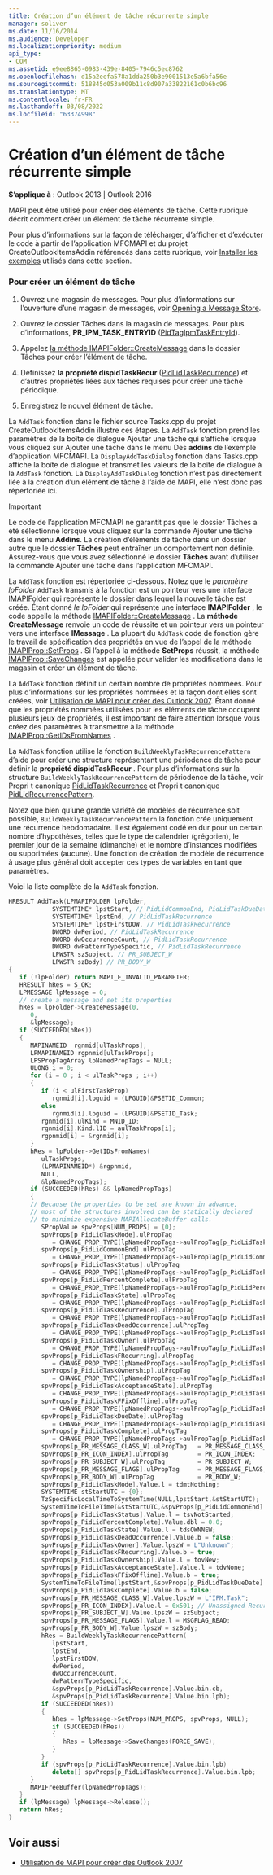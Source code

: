 ```yaml
---
title: Création d’un élément de tâche récurrente simple
manager: soliver
ms.date: 11/16/2014
ms.audience: Developer
ms.localizationpriority: medium
api_type:
- COM
ms.assetid: e9ee8865-0983-439e-8405-7946c5ec8762
ms.openlocfilehash: d15a2eefa578a1dda250b3e9001513e5a6bfa56e
ms.sourcegitcommit: 518845d053a009b11c8d907a33822161c0b6bc96
ms.translationtype: MT
ms.contentlocale: fr-FR
ms.lasthandoff: 03/08/2022
ms.locfileid: "63374998"
---
```

# <a name="create-a-simple-recurrent-task-item"></a>Création d’un élément de tâche récurrente simple

**S’applique à** : Outlook 2013 | Outlook 2016
  
MAPI peut être utilisé pour créer des éléments de tâche. Cette rubrique décrit comment créer un élément de tâche récurrente simple.
  
Pour plus d’informations sur la façon de télécharger, d’afficher et d’exécuter le code à partir de l’application MFCMAPI et du projet CreateOutlookItemsAddin référencés dans cette rubrique, voir [Installer les exemples](how-to-install-the-samples-used-in-this-section.md) utilisés dans cette section.

### <a name="to-create-a-task-item"></a>Pour créer un élément de tâche

1. Ouvrez une magasin de messages. Pour plus d’informations sur l’ouverture d’une magasin de messages, voir [Opening a Message Store](opening-a-message-store.md).

2. Ouvrez le dossier Tâches dans la magasin de messages. Pour plus d’informations, **PR_IPM_TASK_ENTRYID** ([PidTagIpmTaskEntryId](pidtagipmtaskentryid-canonical-property.md)).

3. Appelez [la méthode IMAPIFolder::CreateMessage](imapifolder-createmessage.md) dans le dossier Tâches pour créer l’élément de tâche.

4. Définissez **la propriété dispidTaskRecur** ([PidLidTaskRecurrence](pidlidtaskrecurrence-canonical-property.md)) et d’autres propriétés liées aux tâches requises pour créer une tâche périodique.

5. Enregistrez le nouvel élément de tâche.

La `AddTask` fonction dans le fichier source Tasks.cpp du projet CreateOutlookItemsAddin illustre ces étapes. La `AddTask` fonction prend les paramètres de  la boîte de dialogue Ajouter une tâche qui s’affiche  lorsque vous cliquez sur Ajouter une tâche dans le menu Des **addins** de l’exemple d’application MFCMAPI. La `DisplayAddTaskDialog` fonction dans Tasks.cpp affiche la boîte de dialogue et transmet les valeurs de la boîte de dialogue à la `AddTask` fonction. La `DisplayAddTaskDialog` fonction n’est pas directement liée à la création d’un élément de tâche à l’aide de MAPI, elle n’est donc pas répertoriée ici.
  
> [!IMPORTANT]
> Le code de l’application MFCMAPI ne garantit pas  que le dossier Tâches a été sélectionné lorsque vous cliquez  sur la commande Ajouter une tâche dans le menu **Addins**. La création d’éléments de tâche dans un dossier autre que le dossier **Tâches** peut entraîner un comportement non définie. Assurez-vous que vous avez sélectionné le dossier **Tâches** avant d’utiliser la commande Ajouter une tâche dans l’application MFCMAPI.
  
La `AddTask` fonction est répertoriée ci-dessous. Notez que le  _paramètre lpFolder_ `AddTask` transmis à la fonction est un pointeur vers une interface [IMAPIFolder](imapifolderimapicontainer.md) qui représente le dossier dans lequel la nouvelle tâche est créée. Étant donné  _le lpFolder_ qui représente une interface **IMAPIFolder** , le code appelle la méthode [IMAPIFolder::CreateMessage](imapifolder-createmessage.md) . La **méthode CreateMessage** renvoie un code de réussite et un pointeur vers un pointeur vers une interface **IMessage** . La plupart du `AddTask` code de fonction gère le travail de spécification des propriétés en vue de l’appel de la méthode [IMAPIProp::SetProps](imapiprop-setprops.md) . Si l’appel à la méthode **SetProps** réussit, la méthode [IMAPIProp::SaveChanges](imapiprop-savechanges.md) est appelée pour valider les modifications dans le magasin et créer un élément de tâche.
  
La `AddTask` fonction définit un certain nombre de propriétés nommées. Pour plus d’informations sur les propriétés nommées et la façon dont elles sont créées, voir [Utilisation de MAPI pour créer des Outlook 2007](https://msdn.microsoft.com/library/cc678348%28office.12%29.aspx). Étant donné que les propriétés nommées utilisées pour les éléments de tâche occupent plusieurs jeux de propriétés, il est important de faire attention lorsque vous créez des paramètres à transmettre à la méthode [IMAPIProp::GetIDsFromNames](imapiprop-getidsfromnames.md) .
  
La `AddTask` fonction utilise la fonction `BuildWeeklyTaskRecurrencePattern` d’aide pour créer une structure représentant une périodence de tâche pour définir la **propriété dispidTaskRecur** . Pour plus d’informations sur la structure `BuildWeeklyTaskRecurrencePattern` de périodence de la tâche, voir Propri t canonique [PidLidTaskRecurrence](pidlidtaskrecurrence-canonical-property.md) et Propri t canonique [PidLidRecurrencePattern](pidlidrecurrencepattern-canonical-property.md).

Notez que bien qu’une grande variété de modèles de récurrence soit possible, `BuildWeeklyTaskRecurrencePattern` la fonction crée uniquement une récurrence hebdomadaire. Il est également codé en dur pour un certain nombre d’hypothèses, telles que le type de calendrier (grégorien), le premier jour de la semaine (dimanche) et le nombre d’instances modifiées ou supprimées (aucune). Une fonction de création de modèle de récurrence à usage plus général doit accepter ces types de variables en tant que paramètres.
  
Voici la liste complète de la `AddTask` fonction.
  
```cpp
HRESULT AddTask(LPMAPIFOLDER lpFolder,
            SYSTEMTIME* lpstStart, // PidLidCommonEnd, PidLidTaskDueDate, PidLidTaskRecurrence
            SYSTEMTIME* lpstEnd, // PidLidTaskRecurrence
            SYSTEMTIME* lpstFirstDOW, // PidLidTaskRecurrence
            DWORD dwPeriod, // PidLidTaskRecurrence
            DWORD dwOccurrenceCount, // PidLidTaskRecurrence
            DWORD dwPatternTypeSpecific, // PidLidTaskRecurrence
            LPWSTR szSubject, // PR_SUBJECT_W
            LPWSTR szBody) // PR_BODY_W
{
   if (!lpFolder) return MAPI_E_INVALID_PARAMETER;
   HRESULT hRes = S_OK;
   LPMESSAGE lpMessage = 0;
   // create a message and set its properties
   hRes = lpFolder->CreateMessage(0,
      0,
      &lpMessage);
   if (SUCCEEDED(hRes))
   {
      MAPINAMEID  rgnmid[ulTaskProps];
      LPMAPINAMEID rgpnmid[ulTaskProps];
      LPSPropTagArray lpNamedPropTags = NULL;
      ULONG i = 0;
      for (i = 0 ; i < ulTaskProps ; i++)
      {
         if (i < ulFirstTaskProp)
            rgnmid[i].lpguid = (LPGUID)&PSETID_Common;
         else
            rgnmid[i].lpguid = (LPGUID)&PSETID_Task;
         rgnmid[i].ulKind = MNID_ID;
         rgnmid[i].Kind.lID = aulTaskProps[i];
         rgpnmid[i] = &rgnmid[i];
      }
      hRes = lpFolder->GetIDsFromNames(
         ulTaskProps,
         (LPMAPINAMEID*) &rgpnmid,
         NULL,
         &lpNamedPropTags);
      if (SUCCEEDED(hRes) && lpNamedPropTags)
      {
      // Because the properties to be set are known in advance, 
      // most of the structures involved can be statically declared 
      // to minimize expensive MAPIAllocateBuffer calls.
         SPropValue spvProps[NUM_PROPS] = {0};
         spvProps[p_PidLidTaskMode].ulPropTag
            = CHANGE_PROP_TYPE(lpNamedPropTags->aulPropTag[p_PidLidTaskMode],PT_LONG);
         spvProps[p_PidLidCommonEnd].ulPropTag
            = CHANGE_PROP_TYPE(lpNamedPropTags->aulPropTag[p_PidLidCommonEnd],PT_SYSTIME);
         spvProps[p_PidLidTaskStatus].ulPropTag
            = CHANGE_PROP_TYPE(lpNamedPropTags->aulPropTag[p_PidLidTaskStatus],PT_LONG);
         spvProps[p_PidLidPercentComplete].ulPropTag
            = CHANGE_PROP_TYPE(lpNamedPropTags->aulPropTag[p_PidLidPercentComplete],PT_DOUBLE);
         spvProps[p_PidLidTaskState].ulPropTag
            = CHANGE_PROP_TYPE(lpNamedPropTags->aulPropTag[p_PidLidTaskState],PT_LONG);
         spvProps[p_PidLidTaskRecurrence].ulPropTag
            = CHANGE_PROP_TYPE(lpNamedPropTags->aulPropTag[p_PidLidTaskRecurrence],PT_BINARY);
         spvProps[p_PidLidTaskDeadOccurrence].ulPropTag
            = CHANGE_PROP_TYPE(lpNamedPropTags->aulPropTag[p_PidLidTaskDeadOccurrence],PT_BOOLEAN);
         spvProps[p_PidLidTaskOwner].ulPropTag
            = CHANGE_PROP_TYPE(lpNamedPropTags->aulPropTag[p_PidLidTaskOwner],PT_UNICODE);
         spvProps[p_PidLidTaskFRecurring].ulPropTag
            = CHANGE_PROP_TYPE(lpNamedPropTags->aulPropTag[p_PidLidTaskFRecurring],PT_BOOLEAN);
         spvProps[p_PidLidTaskOwnership].ulPropTag
            = CHANGE_PROP_TYPE(lpNamedPropTags->aulPropTag[p_PidLidTaskOwnership],PT_LONG);
         spvProps[p_PidLidTaskAcceptanceState].ulPropTag
            = CHANGE_PROP_TYPE(lpNamedPropTags->aulPropTag[p_PidLidTaskAcceptanceState],PT_LONG);
         spvProps[p_PidLidTaskFFixOffline].ulPropTag
            = CHANGE_PROP_TYPE(lpNamedPropTags->aulPropTag[p_PidLidTaskFFixOffline],PT_BOOLEAN);
         spvProps[p_PidLidTaskDueDate].ulPropTag
            = CHANGE_PROP_TYPE(lpNamedPropTags->aulPropTag[p_PidLidTaskDueDate],PT_SYSTIME);
         spvProps[p_PidLidTaskComplete].ulPropTag
            = CHANGE_PROP_TYPE(lpNamedPropTags->aulPropTag[p_PidLidTaskComplete],PT_SYSTIME);
         spvProps[p_PR_MESSAGE_CLASS_W].ulPropTag   = PR_MESSAGE_CLASS_W;
         spvProps[p_PR_ICON_INDEX].ulPropTag        = PR_ICON_INDEX;
         spvProps[p_PR_SUBJECT_W].ulPropTag         = PR_SUBJECT_W;
         spvProps[p_PR_MESSAGE_FLAGS].ulPropTag     = PR_MESSAGE_FLAGS;
         spvProps[p_PR_BODY_W].ulPropTag            = PR_BODY_W;
         spvProps[p_PidLidTaskMode].Value.l = tdmtNothing;
         SYSTEMTIME stStartUTC = {0};
         TzSpecificLocalTimeToSystemTime(NULL,lpstStart,&stStartUTC);
         SystemTimeToFileTime(&stStartUTC,&spvProps[p_PidLidCommonEnd].Value.ft);
         spvProps[p_PidLidTaskStatus].Value.l = tsvNotStarted;
         spvProps[p_PidLidPercentComplete].Value.dbl = 0.0;
         spvProps[p_PidLidTaskState].Value.l = tdsOWNNEW;
         spvProps[p_PidLidTaskDeadOccurrence].Value.b = false;
         spvProps[p_PidLidTaskOwner].Value.lpszW = L"Unknown";
         spvProps[p_PidLidTaskFRecurring].Value.b = true;
         spvProps[p_PidLidTaskOwnership].Value.l = tovNew;
         spvProps[p_PidLidTaskAcceptanceState].Value.l = tdvNone;
         spvProps[p_PidLidTaskFFixOffline].Value.b = true;
         SystemTimeToFileTime(lpstStart,&spvProps[p_PidLidTaskDueDate].Value.ft);
         spvProps[p_PidLidTaskComplete].Value.b = false;
         spvProps[p_PR_MESSAGE_CLASS_W].Value.lpszW = L"IPM.Task";
         spvProps[p_PR_ICON_INDEX].Value.l = 0x501; // Unassigned Recurring Task
         spvProps[p_PR_SUBJECT_W].Value.lpszW = szSubject;
         spvProps[p_PR_MESSAGE_FLAGS].Value.l = MSGFLAG_READ;
         spvProps[p_PR_BODY_W].Value.lpszW = szBody;
         hRes = BuildWeeklyTaskRecurrencePattern(
            lpstStart,
            lpstEnd,
            lpstFirstDOW,
            dwPeriod,
            dwOccurrenceCount,
            dwPatternTypeSpecific,
            &spvProps[p_PidLidTaskRecurrence].Value.bin.cb,
            &spvProps[p_PidLidTaskRecurrence].Value.bin.lpb);
         if (SUCCEEDED(hRes))
         {
            hRes = lpMessage->SetProps(NUM_PROPS, spvProps, NULL);
            if (SUCCEEDED(hRes))
            {
               hRes = lpMessage->SaveChanges(FORCE_SAVE);
            }
         }
         if (spvProps[p_PidLidTaskRecurrence].Value.bin.lpb)
            delete[] spvProps[p_PidLidTaskRecurrence].Value.bin.lpb;
      }
      MAPIFreeBuffer(lpNamedPropTags);
   }
   if (lpMessage) lpMessage->Release();
   return hRes;
}

```

## <a name="see-also"></a>Voir aussi

- [Utilisation de MAPI pour créer des Outlook 2007](https://msdn.microsoft.com/library/cc678348%28office.12%29.aspx)

